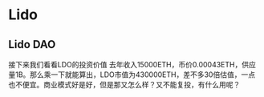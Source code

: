 # Lido

## Lido DAO
接下来我们看看LDO的投资价值
去年收入15000ETH，币价0.00043ETH，供应量1B。那么乘一下就能算出，LDO市值为430000ETH，差不多30倍估值，一点也不便宜。商业模式好是好，但是那又怎么样？又不能复投，有什么用呢？